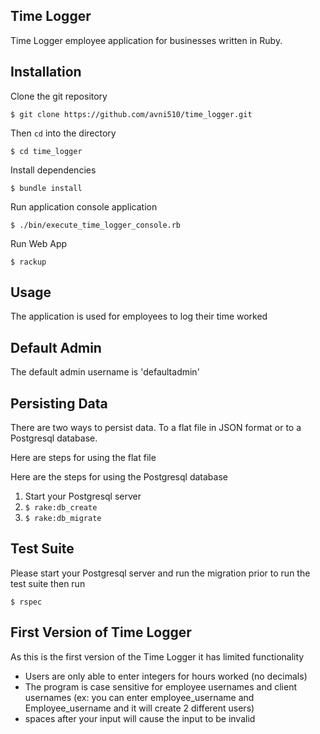 Time Logger
-----------
Time Logger employee application for businesses written in Ruby. 


Installation 
------------
Clone the git repository

```
$ git clone https://github.com/avni510/time_logger.git
```

Then `cd` into the directory

```
$ cd time_logger
```

Install dependencies
```
$ bundle install
```

Run application console application
```
$ ./bin/execute_time_logger_console.rb
```

Run Web App
```
$ rackup 
```
Usage
-----
The application is used for employees to log their time worked 

Default Admin
-----
The default admin username is 'defaultadmin'

Persisting Data
--------------
There are two ways to persist data. To a flat file in JSON format or to a Postgresql database. 

Here are steps for using the flat file

Here are the steps for using the Postgresql database 
1. Start your Postgresql server
2. `$ rake:db_create`
3. `$ rake:db_migrate`

Test Suite
----------
Please start your Postgresql server and run the migration prior to run the test suite then run
```
$ rspec
```

First Version of Time Logger
-----
As this is the first version of the Time Logger it has limited functionality
* Users are only able to enter integers for hours worked (no decimals)
* The program is case sensitive for employee usernames and client usernames
(ex: you can enter employee_username and Employee_username and it will create
2 different users)
* spaces after your input will cause the input to be invalid

